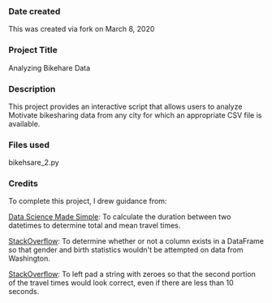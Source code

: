### Date created
This was created via fork on March 8, 2020

### Project Title
Analyzing Bikehare Data

### Description
This project provides an interactive script that allows users to analyze Motivate bikesharing
data from any city for which an appropriate CSV file is available.

### Files used
bikehsare_2.py

### Credits
To complete this project, I drew guidance from:

﻿[Data Science Made Simple](http://www.datasciencemadesimple.com/difference-two-timestamps-seconds-minutes-hours-pandas-python-2/): To calculate the duration between two datetimes to determine total and mean
travel times.

[StackOverflow](https://stackoverflow.com/questions/24870306/how-to-check-if-a-column-exists-in-pandas/39371897):
To determine whether or not a column exists in a DataFrame so that gender and
birth statistics wouldn't be attempted on data from Washington.

[StackOverflow](https://stackoverflow.com/questions/339007/how-to-pad-zeroes-to-a-string):
To left pad a string with zeroes so that the second portion of the travel times would look correct,
even if there are less than 10 seconds.
